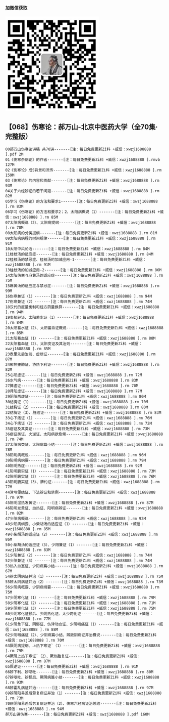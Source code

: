 #### 加微信获取
![扫码加微信](w.png)

## 【068】伤寒论：郝万山-北京中医药大学（全70集·完整版）
    00郝万山伤寒论讲稿 共70讲-------[注：每日免费更新Zi料 +威信：xwzj1688888 ].pdf 2M
    01《伤寒杂病论》的作者-------[注：每日免费更新Zi料 +威信：xwzj1688888 ].rmvb 127M
    02《伤寒论》成S背景和流传-------[注：每日免费更新Zi料 +威信：xwzj1688888 ].rm 159M
    03《伤寒论》的内容和贡献-------[注：每日免费更新Zi料 +威信：xwzj1688888 ].rm 93M
    04关于六经辨证的若干问题-------[注：每日免费更新Zi料 +威信：xwzj1688888 ].rm 82M
    05学习《伤寒论》的方法和要求1-------[注：每日免费更新Zi料 +威信：xwzj1688888 ].rm 83M
    06学习《伤寒论》的方法和要求2；2、太阳病概说（1）-------[注：每日免费更新Zi料 +威信：xwzj1688888 ].rm 85M
    07太阳病概说（2）、太阳病提纲-------[注：每日免费更新Zi料 +威信：xwzj1688888 ].rm 78M
    08太阳病的分类提纲-------[注：每日免费更新Zi料 +威信：xwzj1688888 ].rm 81M
    09太阳病病程的时间规律-------[注：每日免费更新Zi料 +威信：xwzj1688888 ].rm 91M
    10太阳中风论治-------[注：每日免费更新Zi料 +威信：xwzj1688888 ].rm 84M
    11桂枝汤的适应症-------[注：每日免费更新Zi料 +威信：xwzj1688888 ].rm 84M
    12桂枝汤的禁忌症、桂枝汤的加减应用-1-------[注：每日免费更新Zi料 +威信：xwzj1688888 ].rm 91M
    13桂枝汤的加减应用-2-------[注：每日免费更新Zi料 +威信：xwzj1688888 ].rm 86M
    14太阳伤寒与麻黄汤的适应症-------[注：每日免费更新Zi料 +威信：xwzj1688888 ].rm 75M
    15麻黄汤的适应症与禁忌症-------[注：每日免费更新Zi料 +威信：xwzj1688888 ].rm 99M
    16伤寒兼证（1）-------[注：每日免费更新Zi料 +威信：xwzj1688888 ].rm 94M
    17伤寒兼证（2）-------[注：每日免费更新Zi料 +威信：xwzj1688888 ].rm 74M
    18汉代的度量衡制和经方药量换算-------[注：每日免费更新Zi料 +威信：xwzj1688888 ].rm 94M
    19表郁轻证、太阳蓄水证（1）-------[注：每日免费更新Zi料 +威信：xwzj1688888 ].rm 84M
    20太阳蓄水证（2）、太阳蓄血证概说-------[注：每日免费更新Zi料 +威信：xwzj1688888 ].rm 85M
    21太阳蓄血证（1）-------[注：每日免费更新Zi料 +威信：xwzj1688888 ].rm 88M
    22太阳蓄血证（2）、太阳变证及其治则-------[注：每日免费更新Zi料 +威信：xwzj1688888 ].rm 85M
    23表里先后治则、虚烦证-------[注：每日免费更新Zi料 +威信：xwzj1688888 ].rm 87M
    24邪热壅肺证、协热下利证-------[注：每日免费更新Zi料 +威信：xwzj1688888 ].rm 82M
    25心阳虚证-------[注：每日免费更新Zi料 +威信：xwzj1688888 ].rm 72M
    26水气病-------[注：每日免费更新Zi料 +威信：xwzj1688888 ].rm 83M
    27脾虚证-------[注：每日免费更新Zi料 +威信：xwzj1688888 ].rm 70M
    28肾阳虚证-------[注：每日免费更新Zi料 +威信：xwzj1688888 ].rm 77M
    29阴阳两虚证-------[注：每日免费更新Zi料 +威信：xwzj1688888 ].rm 80M
    30结胸证（1）-------[注：每日免费更新Zi料 +威信：xwzj1688888 ].rm 70M
    31结胸证（2）-------[注：每日免费更新Zi料 +威信：xwzj1688888 ].rm 80M
    32结胸证（3）、脏结证-------[注：每日免费更新Zi料 +威信：xwzj1688888 ].rm 83M
    33心下痞证（1）-------[注：每日免费更新Zi料 +威信：xwzj1688888 ].rm 76M
    34心下痞证（2）-------[注：每日免费更新Zi料 +威信：xwzj1688888 ].rm 72M
    35痞证及其类证-------[注：每日免费更新Zi料 +威信：xwzj1688888 ].rm 73M
    36痞证类证、火逆证、太阳病欲愈候-------[注：每日免费更新Zi料 +威信：xwzj1688888 ].rm 74M
    37太阳病类证、太阳病篇小结-------[注：每日免费更新Zi料 +威信：xwzj1688888 ].rm 78M
    38阳明病概说-------[注：每日免费更新Zi料 +威信：xwzj1688888 ].rm 96M
    39阳明病纲要-------[注：每日免费更新Zi料 +威信：xwzj1688888 ].rm 79M
    40阳明热症-------[注：每日免费更新Zi料 +威信：xwzj1688888 ].rm 92M
    41阳明腑实证（1）-------[注：每日免费更新Zi料 +威信：xwzj1688888 ].rm 73M
    42阳明腑实证（2）-------[注：每日免费更新Zi料 +威信：xwzj1688888 ].rm 76M
    43阳明腑实证（3）、脾约证-------[注：每日免费更新Zi料 +威信：xwzj1688888 ].rm 77M
    44津亏便结证、下法辨证和禁例-------[注：每日免费更新Zi料 +威信：xwzj1688888 ].rm 97M
    45阳明湿热发黄证-------[注：每日免费更新Zi料 +威信：xwzj1688888 ].rm 87M
    46阳明发黄证、血热证、阳明病辨证-------[注：每日免费更新Zi料 +威信：xwzj1688888 ].rm 82M
    47少阳病概说-------[注：每日免费更新Zi料 +威信：xwzj1688888 ].rm 92M
    48少阳病纲要、小柴胡汤的适应证（1）-------[注：每日免费更新Zi料 +威信：xwzj1688888 ].rm 85M
    49小柴胡汤的适应证（2）-------[注：每日免费更新Zi料 +威信：xwzj1688888 ].rm 86M
    50小柴胡汤的适应证（3）、少阳兼证（1）-------[注：每日免费更新Zi料 +威信：xwzj1688888 ].rm 83M
    51少阳兼证（2）-------[注：每日免费更新Zi料 +威信：xwzj1688888 ].rm 74M
    52少阳兼证（3）-------[注：每日免费更新Zi料 +威信：xwzj1688888 ].rm 74M
    53热入血室证、少阳病篇小结-------[注：每日免费更新Zi料 +威信：xwzj1688888 ].rm 67M
    54辨太阴病证并治（1）-------[注：每日免费更新Zi料 +威信：xwzj1688888 ].rm 75M
    55辨太阴病证并治（2）-------[注：每日免费更新Zi料 +威信：xwzj1688888 ].rm 73M
    56少阴病概要、少阴病纲要-------[注：每日免费更新Zi料 +威信：xwzj1688888 ].rm 75M
    57少阴寒化证（1）-------[注：每日免费更新Zi料 +威信：xwzj1688888 ].rm 79M
    58少阴寒化证（2）-------[注：每日免费更新Zi料 +威信：xwzj1688888 ].rm 71M
    59少阴寒化证（3）-------[注：每日免费更新Zi料 +威信：xwzj1688888 ].rm 75M
    60少阴寒化证预后、少阴热化证、太少两化证-------[注：每日免费更新Zi料 +威信：xwzj1688888 ].rm 77M
    61少阴急下证、阴郁证、伤津动血证、少阴咽痛证（1）-------[注：每日免费更新Zi料 +威信：xwzj1688888 ].rm 88M
    62少阴咽痛证（2）、少阴病篇小结、辨厥阴病证并治概说-------[注：每日免费更新Zi料 +威信：xwzj1688888 ].rm 70M
    63厥阴病提纲、上热下寒证`（1）-------[注：每日免费更新Zi料 +威信：xwzj1688888 ].rm 79M
    64厥阴上热下寒证`（2）、厥热胜复证-------[注：每日免费更新Zi料 +威信：xwzj1688888 ].rm 87M
    65厥逆证-------[注：每日免费更新Zi料 +威信：xwzj1688888 ].rm 91M
    66辨下利、辨呕吐-------[注：每日免费更新Zi料 +威信：xwzj1688888 ].rm 80M
    67辨呕吐、辨预后、厥阴病篇小结-------[注：每日免费更新Zi料 +威信：xwzj1688888 ].rm 93M
    68辨霍乱病证并治-------[注：每日免费更新Zi料 +威信：xwzj1688888 ].rm 97M
    69辨阴阳易差后劳复病证并治（1）-------[注：每日免费更新Zi料 +威信：xwzj1688888 ].rm 73M
    70辨阴阳易差后劳复病证并治（2）、伤寒六经病证治总结-------[注：每日免费更新Zi料 +威信：xwzj1688888 ].rm 94M
    郝万山讲伤寒-------[注：每日免费更新Zi料 +威信：xwzj1688888 ].pdf 160M
